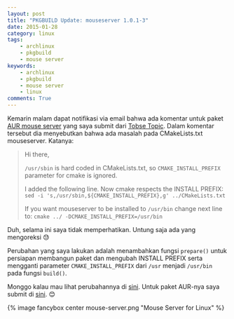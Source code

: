 ```yaml
---
layout: post
title: "PKGBUILD Update: mouseserver 1.0.1-3"
date: 2015-01-28
category: linux
tags:
    - archlinux
    - pkgbuild
    - mouse server
keywords:
    - archlinux
    - pkgbuild
    - mouse server
    - linux
comments: True
---
```


Kemarin malam dapat notifikasi via email bahwa ada komentar untuk paket [AUR mouse server](https://aur.archlinux.org/packages/mouseserver/) yang saya submit dari [Tobse Topic](https://aur.archlinux.org/account/generalt/). Dalam komentar tersebut dia menyebutkan bahwa ada masalah pada CMakeLists.txt mouseserver. Katanya:
<!--more-->

> Hi there,
> 
> `/usr/sbin` is hard coded in CMakeLists.txt, so `CMAKE_INSTALL_PREFIX` parameter for cmake is ignored.
>
> I added the following line. Now cmake respects the INSTALL PREFIX:
> `sed -i 's,/usr/sbin,${CMAKE_INSTALL_PREFIX},g' ../CMakeLists.txt`
>
> If you want mouseserver to be installed to `/usr/bin` change next line to:
> `cmake ../ -DCMAKE_INSTALL_PREFIX=/usr/bin`

Duh, selama ini saya tidak memperhatikan. Untung saja ada yang mengoreksi 😓

Perubahan yang saya lakukan adalah menambahkan fungsi `prepare()` untuk persiapan membangun paket dan mengubah INSTALL PREFIX serta mengganti parameter `CMAKE_INSTALL_PREFIX` dari `/usr` menjadi `/usr/bin` pada fungsi `build()`.

Monggo kalau mau lihat perubahannya di [sini](https://github.com/go2n/archlinux-pkgbuild/commit/a69d2382e365d5442aaa6a1fb6d286b21a45250a?diff=split#diff-fdf85429fb82f55d422abdce53acee2f). Untuk paket AUR-nya saya submit di [sini](https://aur.archlinux.org/packages/mouseserver/). 😊

{% image fancybox center mouse-server.png "Mouse Server for Linux" %}

